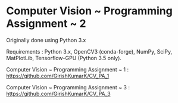 # Computer Vision ~ Programming Assignment ~ 2

Originally done using Python 3.x

Requirements : Python 3.x, OpenCV3 (conda-forge), NumPy, SciPy, MatPlotLib, Tensorflow-GPU (Python 3.5 only).

Computer Vision ~ Programming Assignment ~ 1 : https://github.com/GirishKumarK/CV_PA_1

Computer Vision ~ Programming Assignment ~ 3 : https://github.com/GirishKumarK/CV_PA_3
